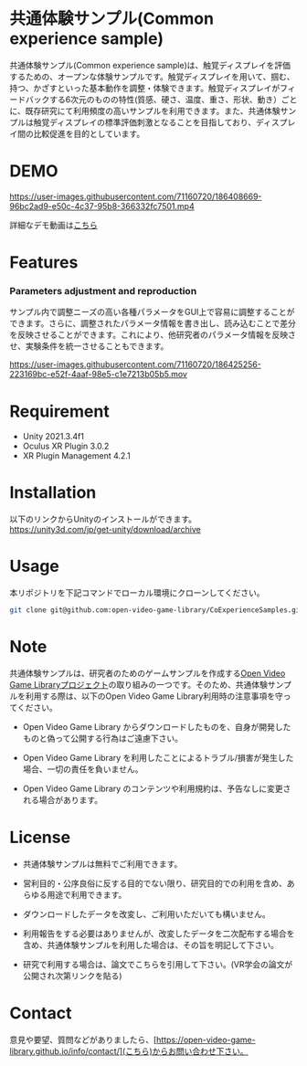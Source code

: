 # 共通体験サンプル(Common experience sample)

共通体験サンプル(Common experience sample)は、触覚ディスプレイを評価するための、オープンな体験サンプルです。触覚ディスプレイを用いて、掴む、持つ、かざすといった基本動作を調整・体験できます。触覚ディスプレイがフィードバックする6次元のものの特性(質感、硬さ、温度、重さ、形状、動き）ごとに、既存研究にて利用頻度の高いサンプルを利用できます。また、共通体験サンプルは触覚ディスプレイの標準評価刺激となることを目指しており、ディスプレイ間の比較促進を目的としています。
 
# DEMO
 

https://user-images.githubusercontent.com/71160720/186408669-96bc2ad9-e50c-4c37-95b8-366332fc7501.mp4

詳細なデモ動画は[こちら](https://youtu.be/rpPS4GljZfw)

 
# Features

### Parameters adjustment and reproduction
サンプル内で調整ニーズの高い各種パラメータをGUI上で容易に調整することができます。さらに、調整されたパラメータ情報を書き出し、読み込むことで差分を反映させることができます。これにより、他研究者のパラメータ情報を反映させ、実験条件を統一させることもできます。


https://user-images.githubusercontent.com/71160720/186425256-223169bc-e52f-4aaf-98e5-c1e7213b05b5.mov




# Requirement
 
* Unity 2021.3.4f1
* Oculus XR Plugin 3.0.2
* XR Plugin Management 4.2.1
 
# Installation
 
以下のリンクからUnityのインストールができます。
https://unity3d.com/jp/get-unity/download/archive
 
# Usage
 
本リポジトリを下記コマンドでローカル環境にクローンしてください。

```bash
git clone git@github.com:open-video-game-library/CoExperienceSamples.git
```

 
# Note

共通体験サンプルは、研究者のためのゲームサンプルを作成する[Open Video Game Libraryプロジェクト](https://open-video-game-library.github.io/info/)の取り組みの一つです。そのため、共通体験サンプルを利用する際は、以下のOpen Video Game Library利用時の注意事項を守ってください。
 
* Open Video Game Library からダウンロードしたものを、自身が開発したものと偽って公開する行為はご遠慮下さい。

* Open Video Game Library を利用したことによるトラブル/損害が発生した場合、一切の責任を負いません。

* Open Video Game Library のコンテンツや利用規約は、予告なしに変更される場合があります。
 

# License
* 共通体験サンプルは無料でご利用できます。

* 営利目的・公序良俗に反する目的でない限り、研究目的での利用を含め、あらゆる用途で利用できます。

* ダウンロードしたデータを改変し、ご利用いただいても構いません。

* 利用報告をする必要はありませんが、改変したデータを二次配布する場合を含め、共通体験サンプルを利用した場合は、その旨を明記して下さい。

* 研究で利用する場合は、論文でこちらを引用して下さい。(VR学会の論文が公開され次第リンクを貼る)
 

# Contact
意見や要望、質問などがありましたら、[https://open-video-game-library.github.io/info/contact/](こちら)からお問い合わせ下さい。
